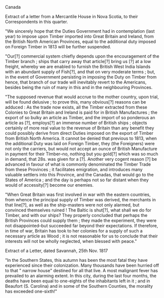   Canada  Extract of a letter from a Mercantile House in Nova Scotia, to their Correspondents in this quarter.  "We sincerely hope that the Duties Government had in contemplation (last year) to impose upon Timber imported into Great Britain and Ireland, from the British North American Provinces, equal to the additional duty imposed on Foreign Timber in 1813 will be further suspended.  "Our[?] commercial system chiefly depends upon the encouragement of the Timber branch ; ships that carry away that article[?] bring us [?] at a low freight, whereby we are enabled to furnish the British West India Islands with an abundant supply of Fish[?], and that on very moderate terms ; but, in the event of Government persisting in imposing the Duty on Timber from hence, that branch of our trade will inevitably revert to the Americans, besides being the ruin of many in this and in the neighbouring Provinces.  "The supposed revenue that would accrue to the mother country, upon trial, will be found delusive ; to prove this, many obvious[?] reasons can be adduced : As the trade now exists, all the Timber extracted from these Colonies to Great Britain and Ireland is paid for in British Manufactures ; the export of so bulky an article as Timber, and the import of so ponderous an article as [?], employs[?] an immense number of British ships ; objects certainly of more real value to the revenue of Britain than any benefit they could possibly derive from direct Duties imposed on the export of Timber from British North America. It cannot be denied that previous to 1813, when the additional Duty was laid on Foreign Timber, they (the Foreigners) were not only the carriers, but would not accept an ounce of British Manufacture in payment for their TImber–no, nothing but you gold[?] which was so much in demand, that 28s. was given for a [?]. Another very cogent reason [?] be advanced in favour of what is commonly denominated the Timber Trade from these Provinces ; it facilitates emigration, and introduces many valuable settlers into this Province, and the Canadas, that would go to the States of America ; and the day is perhaps not so far distant when they would of accessity[?] become our enemies.  "When Great Britain was first involved in war with the eastern countries, from whence the principal supply of Timber was derived, the merchants in that line[?], as well as the ship-masters were not only alarmed, but convinced themselves ruined ! The Baltic is shut[?], what shall we do for Timber, and with our ships? They properly concluded that perhaps the British Provinces could supply them ; they made the experiment, they were not disappointed–but succeeded far beyond their expectations. If therefore, in time of war, Britain has took to her colonies for a supply of such a necessary article as Wood ; it is not reasonable for us to conclude that their interests will not be wholly neglected, when blessed with peace."  Extract of a Letter, dated Savannah, 25th Nov. 1817  "In the Southern States, this autumn has been the most fatal they have experienced since their colonization. Many thousands have been hurried off to that " narrow house" destined for all that live. A most malignant fever has prevailed to an alarming extent. In this city, during the last four months, the deaths have been equal to one-eights of the inhabitants left in it ; and in Beaufort (S. Carolina) and in some of the Southern Counties, the morality has exceeded one-sixth!"